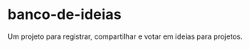 banco-de-ideias
===============

Um projeto para registrar, compartilhar e votar em ideias para projetos.
